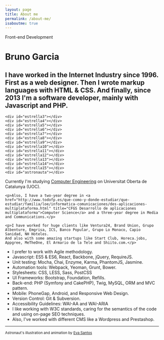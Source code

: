 ```yaml
---
layout: page
title: About me
permalink: /about-me/
isaboutme: true
---
```


<p class="type">Front-end Development</p>

# Bruno Garcia

## I have worked in the Internet Industry since 1996. First as a web designer. Then I wrote markup languages with HTML & CSS. And finally, since 2013 I'm a software developer, mainly with Javascript and PHP.

<div class="about">

  <div id="animation">

    <div id="estrella3"></div>
    <div id="estrella4"></div>
    <div id="estrella5"></div>
    <div id="estrella6"></div>
    <div id="estrella7"></div>
    <div id="estrella8"></div>
    <div id="estrella9"></div>
    <div id="estrella10"></div>
    <div id="estrella11"></div>
    <div id="estrella12"></div>
    <div id="estrella13"></div>
    <div id="estrella14"></div>
    <div id="estrella15"></div>
    <div id="astronauta"></div>
    
  </div>

  <div class="description">   
    <p>Currently I'm studying <a href="http://estudios.uoc.edu/es/grados/ingenieria-informatica/presentacion">Computer Engineering</a> on Universitat Oberta de Catalunya (UOC).</p>
    
    <p>Also, I have a two-year degree in <a href="http://www.todofp.es/que-como-y-donde-estudiar/que-estudiar/familia/loe/informatica-comunicaciones/des-aplicaciones-multiplataforma.html" title="CFGS Desarrollo de aplicaciones multiplataforma">Computer Science</a> and a three-year degree in Media and Communications.</p>

    <p>I have worked for huge clients like Ventura24, Brand Union, Grupo Albenture, Emgrisa, ICS, Banco Popular, Grupo Lo Monaco, Capio Sanidad, NH Hoteles.
    And also with some amazing startups like Start Club, Horeca.jobs, Appgree, MeTheOne, El Armario de la Tele and Shiito.com.</p>
  </div>

</div>

* I prefer to work with Agile methodology.
* Javascript: ES5 & ES6, React, Backbone, jQuery, RequireJS.
* Unit testing: Mocha, Chai, Enzyme, Karma, PhantomJS, Jasmine.
* Automation tools: Webpack, Yeoman, Grunt, Bower.
* Stylesheets: CSS, LESS, Sass, PostCSS
* UI Frameworks: Bootstrap, Foundation, Refills.
* Back-end: PHP (Symfony and CakePHP), Twig, MySQL, ORM and MVC pattern.
* Mobile: PhoneGap, Android, and Responsive Web Design.
* Version Control: Git & Subversion.
* Accessibility Guidelines: WAI-AA and WAI-ARIA
* I like working with W3C standards, caring for the semantics of the code and using on-page SEO techniques.
* Also, I've worked with different CMS like a Wordpress and Prestashop.

***

<p class="author">
  <small>
    Astronaut's illustration and animation by 
    <a href="https://twitter.com/psicobicho" target="_blank">Eva Santos</a>
  </small>
</p>
